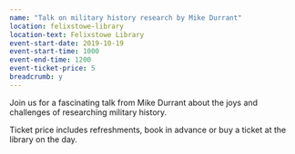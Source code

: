 ```yaml
---
name: "Talk on military history research by Mike Durrant"
location: felixstowe-library
location-text: Felixstowe Library
event-start-date: 2019-10-19
event-start-time: 1000
event-end-time: 1200
event-ticket-price: 5
breadcrumb: y
---
```


Join us for a fascinating talk from Mike Durrant about the joys and challenges of researching military history.

Ticket price includes refreshments, book in advance or buy a ticket at the library on the day.
